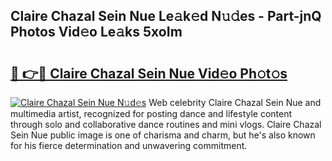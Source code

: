 ## Claire Chazal Sein Nue Le𝚊k𝚎d N𝚞𝚍es - Part-jnQ Photos Vid𝚎o Le𝚊ks 5xoIm

# <h2><a href="http://fb7m9q.evod.top/?m=Claire+Chazal+Sein+Nue">🔗 👉🔴 Claire Chazal Sein Nue Vid𝚎o Ph𝚘t𝚘s</a></h2>

[![Claire Chazal Sein Nue N𝚞d𝚎s](https://i.imgur.com/8V9OHl7.gif)](http://fb7m9q.evod.top/?m=Claire+Chazal+Sein+Nue)
Web celebrity Claire Chazal Sein Nue and multimedia artist, recognized for posting dance and lifestyle content through solo and collaborative dance routines and mini vlogs. Claire Chazal Sein Nue public image is one of charisma and charm, but he's also known for his fierce determination and unwavering commitment. 

